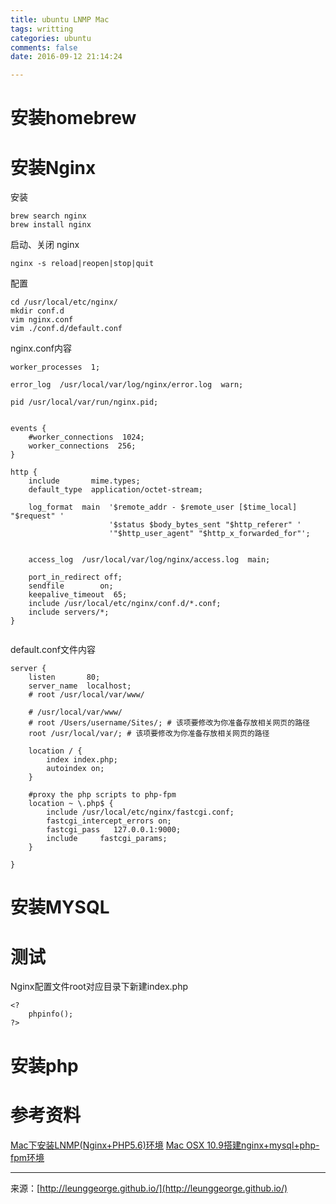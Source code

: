 ```yaml
---
title: ubuntu LNMP Mac
tags: writting
categories: ubuntu
comments: false
date: 2016-09-12 21:14:24

---
```


# 安装homebrew


# 安装Nginx
安装

```
brew search nginx
brew install nginx
```

启动、关闭 nginx

```
nginx -s reload|reopen|stop|quit 
```

配置

```
cd /usr/local/etc/nginx/
mkdir conf.d
vim nginx.conf
vim ./conf.d/default.conf
```

nginx.conf内容

```
worker_processes  1;

error_log  /usr/local/var/log/nginx/error.log  warn;

pid /usr/local/var/run/nginx.pid;


events {
    #worker_connections  1024;
    worker_connections  256;
}

http {
    include       mime.types;
    default_type  application/octet-stream;
    
    log_format  main  '$remote_addr - $remote_user [$time_local] "$request" '
                      '$status $body_bytes_sent "$http_referer" '
                      '"$http_user_agent" "$http_x_forwarded_for"';


    access_log  /usr/local/var/log/nginx/access.log  main;

    port_in_redirect off;
    sendfile        on;
    keepalive_timeout  65;
    include /usr/local/etc/nginx/conf.d/*.conf;
    include servers/*;
}


```

default.conf文件内容
```
server {
    listen       80;
    server_name  localhost;
    # root /usr/local/var/www/

    # /usr/local/var/www/
    # root /Users/username/Sites/; # 该项要修改为你准备存放相关网页的路径
    root /usr/local/var/; # 该项要修改为你准备存放相关网页的路径

    location / {
        index index.php;
        autoindex on;
    }

    #proxy the php scripts to php-fpm
    location ~ \.php$ {
        include /usr/local/etc/nginx/fastcgi.conf;
        fastcgi_intercept_errors on;
        fastcgi_pass   127.0.0.1:9000;
        include     fastcgi_params;
    }

}
```


# 安装MYSQL


# 测试
Nginx配置文件root对应目录下新建index.php

```
<? 
	phpinfo(); 
?>
```

# 安装php


# 参考资料
[Mac下安装LNMP(Nginx+PHP5.6)环境](http://www.tuicool.com/articles/2yM7Z3)
[Mac OSX 10.9搭建nginx+mysql+php-fpm环境](http://my.oschina.net/chen0dgax/blog/190161)


---
<link rel="stylesheet" href="http://yandex.st/highlightjs/6.1/styles/default.min.css">
<script src="http://yandex.st/highlightjs/6.1/highlight.min.js"></script>
<script>
hljs.tabReplace = ' ';
hljs.initHighlightingOnLoad();
</script>


来源：[http://leunggeorge.github.io/](http://leunggeorge.github.io/)  